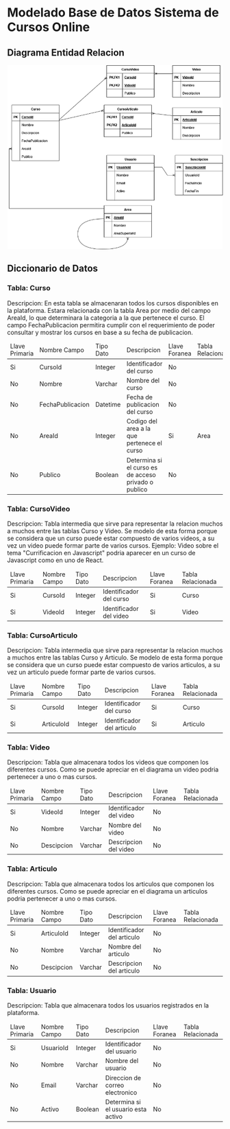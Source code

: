 # Modelado Base de Datos Sistema de Cursos Online

## Diagrama Entidad Relacion

<img src="/01-modelado/images/diagram.png" alt="MarineGEO circle logo"/>

## Diccionario de Datos
### Tabla: Curso
Descripcion: En esta tabla se almacenaran todos los cursos disponibles en la plataforma. Estara relacionada con la tabla Area por medio del campo AreaId, lo que determinara la categoria a la que pertenece el curso. El campo FechaPublicacion permitira cumplir con el requerimiento de poder consultar y mostrar los cursos en base a su fecha de publicacion.

<table>
  <thead>
    <td>Llave Primaria </td>
    <td>Nombre Campo</td>
    <td>Tipo Dato</td>
    <td>Descripcion</td>
    <td>Llave Foranea</td>
    <td>Tabla Relacionada</td>
  </thead>
  <tr>
    <td>Si</td>
    <td>CursoId</td>
    <td>Integer</td>
    <td>Identificador del curso</td>
    <td>No</td>
    <td></td>
  </tr>
  <tr>
    <td>No</td>
    <td>Nombre</td>
    <td>Varchar</td>
    <td>Nombre del curso</td>
    <td>No</td>
    <td></td>
  </tr>
  <tr>
    <td>No</td>
    <td>FechaPublicacion</td>
    <td>Datetime</td>
    <td>Fecha de publicacion del curso</td>
    <td>No</td>
    <td></td>
  </tr>
  <tr>
    <td>No</td>
    <td>AreaId</td>
    <td>Integer</td>
    <td>Codigo del area a la que pertenece el curso</td>
    <td>Si</td>
    <td>Area</td>
  </tr>
    <tr>
    <td>No</td>
    <td>Publico</td>
    <td>Boolean</td>
    <td>Determina si el curso es de acceso privado o publico</td>
    <td>No</td>
    <td></td>
  </tr>
  
</table>

### Tabla: CursoVideo
Descripcion: Tabla intermedia que sirve para representar la relacion muchos a muchos entre las tablas Curso y Video. Se modelo de esta forma porque se considera que un curso puede estar compuesto de varios videos, a su vez un video puede formar parte de varios cursos. Ejemplo: Video sobre el tema "Currificacion en Javascript" podria aparecer en un curso de Javascript como en uno de React.  

<table>
  <thead>
    <td>Llave Primaria</td>
    <td>Nombre Campo</td>
    <td>Tipo Dato</td>
    <td>Descripcion</td>
    <td>Llave Foranea</td>
    <td>Tabla Relacionada</td>
  </thead>
  <tr>
    <td>Si</td>
    <td>CursoId</td>
    <td>Integer</td>
    <td>Identificador del curso</td>
    <td>Si</td>
    <td>Curso</td>
  </tr>
  <tr>
    <td>Si</td>
    <td>VideoId</td>
    <td>Integer</td>
    <td>Identificador del video</td>
    <td>Si</td>
    <td>Video</td>
  </tr>
</table>

### Tabla: CursoArticulo
Descripcion: Tabla intermedia que sirve para representar la relacion muchos a muchos entre las tablas Curso y Articulo. Se modelo de esta forma porque se considera que un curso puede estar compuesto de varios articulos, a su vez un articulo puede formar parte de varios cursos. 
<table>
  <thead>
    <td>Llave Primaria</td>
    <td>Nombre Campo</td>
    <td>Tipo Dato</td>
    <td>Descripcion</td>
    <td>Llave Foranea</td>
    <td>Tabla Relacionada</td>
  </thead>
  <tr>
    <td>Si</td>
    <td>CursoId</td>
    <td>Integer</td>
    <td>Identificador del curso</td>
    <td>Si</td>
    <td>Curso</td>
  </tr>
  <tr>
    <td>Si</td>
    <td>ArticuloId</td>
    <td>Integer</td>
    <td>Identificador del articulo</td>
    <td>Si</td>
    <td>Articulo</td>
  </tr>
</table>

### Tabla: Video
Descripcion: Tabla que almacenara todos los videos que componen los diferentes cursos. Como se puede apreciar en el diagrama un video podria pertenecer a uno o mas cursos.  
<table>
  <thead>
    <td>Llave Primaria</td>
    <td>Nombre Campo</td>
    <td>Tipo Dato</td>
    <td>Descripcion</td>
    <td>Llave Foranea</td>
    <td>Tabla Relacionada</td>
  </thead>
  <tr>
    <td>Si</td>
    <td>VideoId</td>
    <td>Integer</td>
    <td>Identificador del video</td>
    <td>No</td>
    <td></td>
  </tr>
  <tr>
    <td>No</td>
    <td>Nombre</td>
    <td>Varchar</td>
    <td>Nombre del video</td>
    <td>No</td>
    <td></td>
  </tr>
    <tr>
    <td>No</td>
    <td>Descipcion</td>
    <td>Varchar</td>
    <td>Descripcion del video</td>
    <td>No</td>
    <td></td>
  </tr>
</table>

### Tabla: Articulo
Descripcion: Tabla que almacenara todos los articulos que componen los diferentes cursos. Como se puede apreciar en el diagrama un articulos podria pertenecer a uno o mas cursos.  
<table>
  <thead>
    <td>Llave Primaria</td>
    <td>Nombre Campo</td>
    <td>Tipo Dato</td>
    <td>Descripcion</td>
    <td>Llave Foranea</td>
    <td>Tabla Relacionada</td>
  </thead>
  <tr>
    <td>Si</td>
    <td>ArticuloId</td>
    <td>Integer</td>
    <td>Identificador del articulo</td>
    <td>No</td>
    <td></td>
  </tr>
  <tr>
    <td>No</td>
    <td>Nombre</td>
    <td>Varchar</td>
    <td>Nombre del articulo</td>
    <td>No</td>
    <td></td>
  </tr>
    <tr>
    <td>No</td>
    <td>Descipcion</td>
    <td>Varchar</td>
    <td>Descripcion del articulo</td>
    <td>No</td>
    <td></td>
  </tr>
</table>

### Tabla: Usuario
Descripcion: Tabla que almacenara todos los usuarios registrados en la plataforma.  
<table>
  <thead>
    <td>Llave Primaria</td>
    <td>Nombre Campo</td>
    <td>Tipo Dato</td>
    <td>Descripcion</td>
    <td>Llave Foranea</td>
    <td>Tabla Relacionada</td>
  </thead>
  <tr>
    <td>Si</td>
    <td>UsuarioId</td>
    <td>Integer</td>
    <td>Identificador del usuario</td>
    <td>No</td>
    <td></td>
  </tr>
  <tr>
    <td>No</td>
    <td>Nombre</td>
    <td>Varchar</td>
    <td>Nombre del usuario</td>
    <td>No</td>
    <td></td>
  </tr>
  <tr>
    <td>No</td>
    <td>Email</td>
    <td>Varchar</td>
    <td>Direccion de correo electronico</td>
    <td>No</td>
    <td></td>
  </tr>
  <tr>
    <td>No</td>
    <td>Activo</td>
    <td>Boolean</td>
    <td>Determina si el usuario esta activo</td>
    <td>No</td>
    <td></td>
  </tr>
</table>
